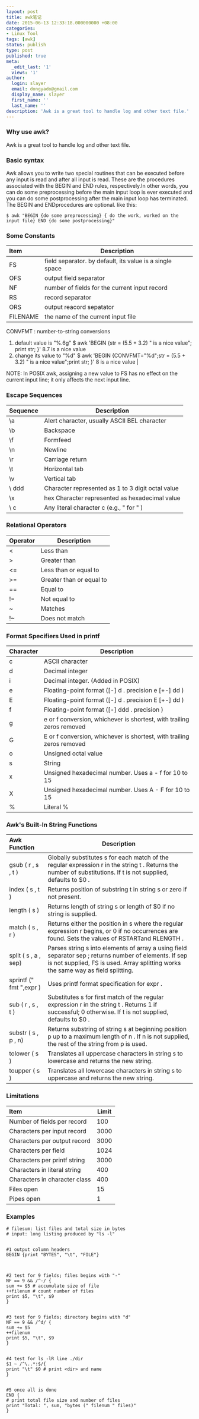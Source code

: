 ```yaml
---
layout: post
title: awk笔记
date: 2015-06-13 12:33:18.000000000 +08:00
categories:
- Linux Tool 
tags: [awk]
status: publish
type: post
published: true
meta:
  _edit_last: '1'
  views: '1'
author:
  login: slayer
  email: dongyado@gmail.com
  display_name: slayer
  first_name: ''
  last_name: ''
description: 'Awk is a great tool to handle log and other text file.'
---
```


### Why use awk?
Awk is a great tool to handle log and other text file.

### Basic syntax
 Awk allows you to write two special routines that can be executed before any input is read and after all input is read. These are the procedures associated with the BEGIN and END rules, respectively.In other words, you can do some preprocessing before the main input loop is ever executed and you can do some postprocessing after the main input loop has terminated. The BEGIN and ENDprocedures are optional. like this:
 
	$ awk "BEGIN {do some preprocessing} { do the work, worked on the input file} END {do some postprocessing}"

### Some Constants
| Item      |    Description |
| :-------- | --------| 
|FS		| field separator. by default, its value is a single space|
|OFS	| output field separator |
|NF		|number of fields for the current input record|
|RS		|record separator|
|ORS	|output reacord sepatator|
|FILENAME	 |the name of the current input file|
CONVFMT	:
number-to-string conversions
1. default value is "%.6g"
$ awk 'BEGIN {str = (5.5 + 3.2) " is a nice value"; print str; }'
 8.7 is a nice value
2. change its value to "%d"
$ awk 'BEGIN {CONVFMT="%d";str = (5.5 + 3.2) " is a nice value";print str; }'
8 is a nice value
|

NOTE:
In POSIX awk, assigning a new value to FS has no effect on the current input line; it only affects the next input line.

### Escape Sequences
| Sequence  |Description |
| :-------- | --------   |
|\a| Alert character, usually ASCII BEL character
|\b| Backspace
|\f| Formfeed
|\n| Newline
|\r| Carriage return
|\t| Horizontal tab
|\v| Vertical tab
|\ ddd| Character represented as 1 to 3 digit octal value
|\x| hex Character represented as hexadecimal value
|\ c| Any literal character c (e.g., \" for " )


### Relational Operators
| Operator  |Description |
| :-------- | --------   |
|<	|Less than
|>|	Greater than
|<=|	Less than or equal to
|>=|	Greater than or equal to
|==|	Equal to
|!=|	Not equal to
|~|	Matches
|!~|	Does not match

### Format Specifiers Used in printf
| Character | Description |
| :-------- | --------    |
|c|	ASCII character
|d|	Decimal integer
|i|	Decimal integer. (Added in POSIX)
|e|	Floating-point format ([-] d . precision e [+-] dd )
|E|	Floating-point format ([-] d . precision E [+-] dd )
|f|	Floating-point format ([-] ddd . precision )
|g|	e or f conversion, whichever is shortest, with trailing zeros removed
|G|	E or f conversion, whichever is shortest, with trailing zeros removed
|o|	Unsigned octal value
|s|	String
|x|	Unsigned hexadecimal number. Uses a - f for 10 to 15
|X|	Unsigned hexadecimal number. Uses A - F for 10 to 15
|%	|Literal %

### Awk's Built-In String Functions
| Awk Function  |Description |
|  :-------------- | --------   |
|gsub ( r , s , t )	|Globally substitutes s for each match of the regular expression r in the string t . Returns the number of substitutions. If t is not supplied, defaults to $0 .
|index ( s , t )	| Returns position of substring t in string s or zero if not present.
| length ( s )	| Returns length of string s or length of $0 if no string is supplied.
| match ( s , r )	| Returns either the position in s where the regular expression r begins, or 0 if no occurrences are found. Sets the values of RSTARTand RLENGTH .
| split ( s , a , sep)	| Parses string s into elements of array a using field separator sep ; returns number of elements. If sep is not supplied, FS is used. Array splitting works the same way as field splitting.
| sprintf (" fmt ",expr )	| Uses printf format specification for expr .
| sub ( r , s , t )	| Substitutes s for first match of the regular expression r in the string t . Returns 1 if successful; 0 otherwise. If t is not supplied, defaults to $0 .
| substr ( s , p , n)	| Returns substring of string s at beginning position p up to a maximum length of n . If n is not supplied, the rest of the string from p is used.
| tolower ( s )	| Translates all uppercase characters in string s to lowercase and returns the new string.
| toupper ( s )	| Translates all lowercase characters in string s to uppercase and returns the new string.


### Limitations
| Item     | Limit       |
| :-------- | --------    |
 |Number of fields per record 	 |100
 |Characters per input record |	3000
 |Characters per output record	 |3000
 |Characters per field |	1024
 |Characters per printf string |	3000 
 |Characters in literal string	 |400
 |Characters in character class	 |400
 |Files open |	15
 |Pipes open |	1


###  Examples

	# filesum: list files and total size in bytes
	# input: long listing produced by "ls -l"
	
	
	#1 output column headers
	BEGIN {print "BYTES", "\t", "FILE"}
	
	
	
	#2 test for 9 fields; files begins with "-"
	NF == 9 && /^-/ {
	sum += $5 # accumulate size of file
	++filenum # count number of files
	print $5, "\t", $9
	}
	
	
	#3 test for 9 fields; directory begins with "d"
	NF == 9 && /^d/ {
	sum += $5
	++filenum 
	print $5, "\t", $9
	}
	
	
	#4 test for ls -lR line ./dir
	$1 ~ /^\..*:$/{
	print "\t" $0 # print <dir> and name
	}
	
	
	#5 once all is done
	END {
	# print total file size and number of files
	print "Total: ", sum, "bytes (" filenum " files)"
	}

